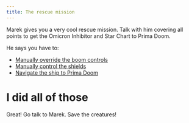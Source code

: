 ```yaml
---
title: The rescue mission
---
```


Marek gives you a very cool rescue mission. Talk with him covering all points to get the Omicron Inhibitor and Star Chart to Prima Doom.

He says you have to:
 - [Manually override the boom controls](010-boom-control.md)
 - [Manually control the shields](030-fusion-orb.md)
 - [Navigate the ship to Prima Doom](050-prima-doom.md)

# I did all of those
Great! Go talk to Marek. Save the creatures!
